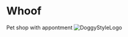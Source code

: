 # Whoof
 Pet shop with appontment
![DoggyStyleLogo](https://user-images.githubusercontent.com/44946919/166165846-230d25ce-9fec-48ba-b132-007d334c643f.jpg)
